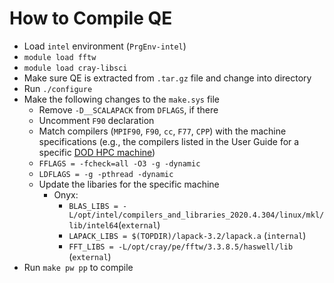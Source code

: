 # How to Compile QE
* Load `intel` environment (`PrgEnv-intel`)
* `module load fftw`
* `module load cray-libsci`
* Make sure QE is extracted from `.tar.gz` file and change into directory
* Run `./configure`
* Make the following changes to the `make.sys` file
  * Remove `-D__SCALAPACK` from `DFLAGS`, if there
  * Uncomment `F90` declaration
  * Match compilers (`MPIF90`, `F90`, `cc`, `F77`, `CPP`) with the machine specifications (e.g., the compilers listed in the User Guide for a specific [DOD HPC machine](https://centers.hpc.mil/systems/unclassified.html))
  * `FFLAGS = -fcheck=all -O3 -g -dynamic`
  * `LDFLAGS = -g -pthread -dynamic`
  * Update the libaries for the specific machine
    * Onyx:
      * `BLAS_LIBS = -L/opt/intel/compilers_and_libraries_2020.4.304/linux/mkl/lib/intel64`(`external`)
      * `LAPACK_LIBS = $(TOPDIR)/lapack-3.2/lapack.a` (`internal`)
      * `FFT_LIBS = -L/opt/cray/pe/fftw/3.3.8.5/haswell/lib` (`external`)
* Run `make pw pp` to compile
